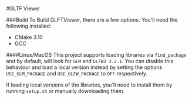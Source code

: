 #GLTF Viewer

###Build
To Build GLFTViewer, there are a few options. You'll need the following installed:
- CMake 3.10
- GCC

####Linux/MacOS
This project supports loading libraries via `find_package` and by default, will look for `GLM` and `GLFW3 3.2.1`. 
You can disable this behaviour and load a local version instead by setting the options `USE_GLM_PACKAGE` and `USE_GLFW_PACKAGE` to `OFF` respectively.

If loading local versions of the libraries, you'll need to install them by running `setup.sh` or manually downloading them.